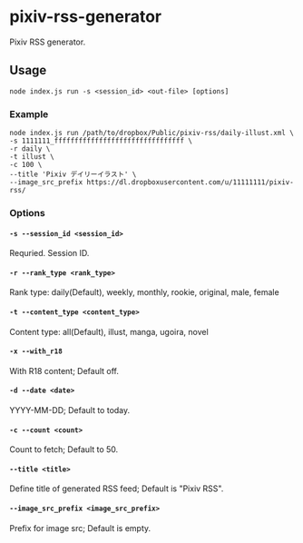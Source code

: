 # pixiv-rss-generator

Pixiv RSS generator.

## Usage

```
node index.js run -s <session_id> <out-file> [options]
```

### Example

```
node index.js run /path/to/dropbox/Public/pixiv-rss/daily-illust.xml \
-s 1111111_ffffffffffffffffffffffffffffffff \
-r daily \
-t illust \
-c 100 \
--title 'Pixiv デイリーイラスト' \
--image_src_prefix https://dl.dropboxusercontent.com/u/11111111/pixiv-rss/
```

### Options

#### `-s --session_id <session_id>`

Requried. Session ID.

#### `-r --rank_type <rank_type>`

Rank type: daily(Default), weekly, monthly, rookie, original, male, female

#### `-t --content_type <content_type>`

Content type: all(Default), illust, manga, ugoira, novel

#### `-x --with_r18`

With R18 content; Default off.

#### `-d --date <date>`

YYYY-MM-DD; Default to today.

#### `-c --count <count>`

Count to fetch; Default to 50.

#### `--title <title>`

Define title of generated RSS feed; Default is "Pixiv RSS".

#### `--image_src_prefix <image_src_prefix>`

Prefix for image src; Default is empty.


